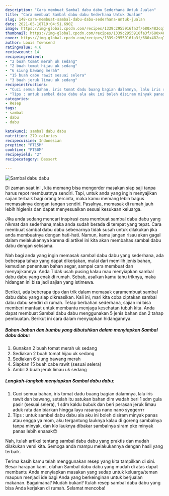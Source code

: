 ```yaml
---
description: "Cara membuat Sambal dabu dabu Sederhana Untuk Jualan"
title: "Cara membuat Sambal dabu dabu Sederhana Untuk Jualan"
slug: 148-cara-membuat-sambal-dabu-dabu-sederhana-untuk-jualan
date: 2021-05-18T19:04:51.690Z
image: https://img-global.cpcdn.com/recipes/1339c2955916fa3f/680x482cq70/sambal-dabu-dabu-foto-resep-utama.jpg
thumbnail: https://img-global.cpcdn.com/recipes/1339c2955916fa3f/680x482cq70/sambal-dabu-dabu-foto-resep-utama.jpg
cover: https://img-global.cpcdn.com/recipes/1339c2955916fa3f/680x482cq70/sambal-dabu-dabu-foto-resep-utama.jpg
author: Louis Townsend
ratingvalue: 4.6
reviewcount: 14
recipeingredient:
- "2 buah tomat merah uk sedang"
- "2 buah tomat hijau uk sedang"
- "6 siung bawang merah"
- "15 buah cabe rawit sesuai selera"
- "3 buah jeruk limau uk sedang"
recipeinstructions:
- "Cuci semua bahan, iris tomat dadu buang bagian dalamnya, lalu iris rawit dan bawang, setelah itu satukan bahan dlm wadah beri 1 sdm gula pasir (sesuai selera), 1 sdm kaldu bubuk dan beri perasan jeruk limau aduk rata dan biarkan hingga layu rasanya nano nano syegerrrr"
- "Tips : untuk sambel dabu dabu ala aku ini boleh disiram minyak panas atau engga ya mom, aku tergantung lauknya kalau di goreng sambalnya tanpa minyak, dan klo lauknya dibakar sambalnya siram pke minyak panas lebih enaaak😉"
categories:
- Resep
tags:
- sambal
- dabu
- dabu

katakunci: sambal dabu dabu 
nutrition: 279 calories
recipecuisine: Indonesian
preptime: "PT15M"
cooktime: "PT50M"
recipeyield: "2"
recipecategory: Dessert

---
```



![Sambal dabu dabu](https://img-global.cpcdn.com/recipes/1339c2955916fa3f/680x482cq70/sambal-dabu-dabu-foto-resep-utama.jpg)

Di zaman  saat ini , kita memang bisa mengorder masakan siap saji tanpa harus repot membuatnya sendiri. Tapi, untuk anda yang ingin menyajikan sajian terbaik bagi orang tercinta, maka kamu memang lebih bagus memasaknya dengan tangan sendiri. Pasalnya, memasak di rumah jauh lebih higienis dan dapat menyesuaikan sesuai kesukaan keluarga.

Jika anda sedang mencari inspirasi cara membuat sambal dabu dabu yang nikmat dan sederhana,maka anda sudah berada di tempat yang tepat. Cara membuat sambal dabu dabu  sebenarnya tidak susah untuk dilakukan jika anda membuatnya dengan hati-hati. Namun, kamu jangan risau akan gagal dalam melakukannya 
karena di artikel ini kita akan membahas sambal dabu dabu dengan seksama.  



Nah bagi anda yang ingin memasak sambal dabu dabu yang sederhana, ada beberapa tahap yang dapat dikerjakan, mulai dari memilih jenis bahan, kemudian penentuan bahan segar, sampai cara membuat dan menyajikannya. Anda Tidak usah pusing kalau mau menyiapkan sambal dabu dabu yang enak di rumah. Sebab, asalkan kamu  tahu triknya, maka hidangan ini bisa jadi sajian yang istimewa.

Berikut, ada beberapa tips dan trik dalam memasak caramembuat sambal dabu dabu yang siap dikreasikan. Kali ini, mari kita coba ciptakan sambal dabu dabu sendiri di rumah. Tetap berbahan sederhana, sajian ini bisa memberi manfaat untuk membantu menjaga kesehatan tubuh kita. Anda dapat membuat Sambal dabu dabu menggunakan 5 jenis bahan dan 2 tahap pembuatan. Berikut ini cara dalam menyiapkan hidangannya.

<!--inarticleads1-->

##### Bahan-bahan dan bumbu yang dibutuhkan dalam menyiapkan Sambal dabu dabu:

1. Gunakan 2 buah tomat merah uk sedang
1. Sediakan 2 buah tomat hijau uk sedang
1. Sediakan 6 siung bawang merah
1. Siapkan 15 buah cabe rawit (sesuai selera)
1. Ambil 3 buah jeruk limau uk sedang




<!--inarticleads2-->

##### Langkah-langkah menyiapkan Sambal dabu dabu:

1. Cuci semua bahan, iris tomat dadu buang bagian dalamnya, lalu iris rawit dan bawang, setelah itu satukan bahan dlm wadah beri 1 sdm gula pasir (sesuai selera), 1 sdm kaldu bubuk dan beri perasan jeruk limau aduk rata dan biarkan hingga layu rasanya nano nano syegerrrr
1. Tips : untuk sambel dabu dabu ala aku ini boleh disiram minyak panas atau engga ya mom, aku tergantung lauknya kalau di goreng sambalnya tanpa minyak, dan klo lauknya dibakar sambalnya siram pke minyak panas lebih enaaak😉




Nah, itulah artikel tentang  sambal dabu dabu  yang praktis dan mudah dilakukan versi kita. Semoga anda mampu melakukannya dengan hasil yang terbaik. 

Terima kasih kamu telah menggunakan resep yang kita tampilkan di sini. Besar harapan kami, olahan  Sambal dabu dabu yang mudah di atas dapat membantu Anda menyiapkan masakan yang sedap untuk keluarga/teman maupun menjadi ide bagi Anda yang berkeinginan untuk berjualan makanan. Bagaimana? Mudah bukan? Itulah resep sambal dabu dabu yang bisa Anda kerjakan di rumah. Selamat mencoba!

